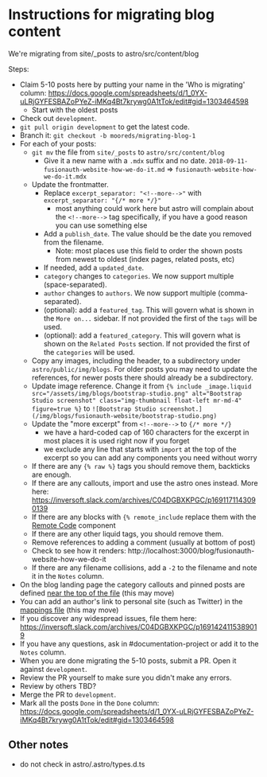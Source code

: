 
# Instructions for migrating blog content 

We're migrating from site/_posts to astro/src/content/blog

Steps:

* Claim 5-10 posts here by putting your name in the 'Who is migrating' column: https://docs.google.com/spreadsheets/d/1_0YX-uLRjGYFESBAZoPYeZ-iMKq4Bt7krywg0A1tTok/edit#gid=1303464598 
  * Start with the oldest posts
* Check out `development`. 
* `git pull origin development` to get the latest code.
* Branch it: `git checkout -b mooreds/migrating-blog-1`
* For each of your posts:
  * `git mv` the file from `site/_posts` to `astro/src/content/blog`
    * Give it a new name with a `.mdx` suffix and no date. `2018-09-11-fusionauth-website-how-we-do-it.md` => `fusionauth-website-how-we-do-it.mdx`
  * Update the frontmatter.
    * Replace `excerpt_separator: "<!--more-->"` with `excerpt_separator: "{/* more */}"`
      * most anything could work here but astro will complain about the `<!--more-->` tag specifically, if you have a good reason you can use something else
    * Add a `publish_date`. The value should be the date you removed from the filename.
      * Note: most places use this field to order the shown posts from newest to oldest (index pages, related posts, etc)
    * If needed, add a `updated_date`.
    * `category` changes to `categories`. We now support multiple (space-separated).
    * `author` changes to `authors`. We now support multiple (comma-separated).
    * (optional): add a `featured_tag`. This will govern what is shown in the `More on...` sidebar. If not provided the first of the `tags` will be used.
    * (optional): add a `featured_category`. This will govern what is shown on the `Related Posts` section. If not provided the first of the `categories` will be used.
  * Copy any images, including the header, to a subdirectory under `astro/public/img/blogs`. For older posts you may need to update the references, for newer posts there should already be a subdirectory.
  * Update image reference. Change it from `{% include _image.liquid src="/assets/img/blogs/bootstrap-studio.png" alt="Bootstrap Studio screenshot" class="img-thumbnail float-left mr-md-4" figure=true %}` to `![Bootstrap Studio screenshot.](/img/blogs/fusionauth-website/bootstrap-studio.png)` 
  * Update the "more excerpt" from `<!--more-->` to `{/* more */}`
    * we have a hard-coded cap of 160 characters for the excerpt in most places it is used right now if you forget
    * we exclude any line that starts with `import` at the top of the excerpt so you can add any components you need without worry
  * If there are any `{% raw %}` tags you should remove them, backticks are enough.
  * If there are any callouts, import and use the astro ones instead. More here: https://inversoft.slack.com/archives/C04DGBXKPGC/p1691171143090139
  * If there are any blocks with `{% remote_include` replace them with the [Remote Code](../../components/RemoteCode.astro) component
  * If there are any other liquid tags, you should remove them.
  * Remove references to adding a comment (usually at bottom of post)
  * Check to see how it renders: http://localhost:3000/blog/fusionauth-website-how-we-do-it
  * If there are any filename collisions, add a `-2` to the filename and note it in the `Notes` column.
* On the blog landing page the category callouts and pinned posts are defined [near the top of the file](../../pages/blog/index.astro) (this may move)
* You can add an author's link to personal site (such as Twitter) in the [mappings file](../../pages/blog/mappings.ts) (this may move)
* If you discover any widespread issues, file them here: https://inversoft.slack.com/archives/C04DGBXKPGC/p1691424115389019
* If you have any questions, ask in #documentation-project or add it to the `Notes` column.
* When you are done migrating the 5-10 posts, submit a PR. Open it against `development`.
* Review the PR yourself to make sure you didn't make any errors.
* Review by others TBD?
* Merge the PR to `development`.
* Mark all the posts `Done` in the `Done` column: https://docs.google.com/spreadsheets/d/1_0YX-uLRjGYFESBAZoPYeZ-iMKq4Bt7krywg0A1tTok/edit#gid=1303464598 

## Other notes

* do not check in astro/.astro/types.d.ts
